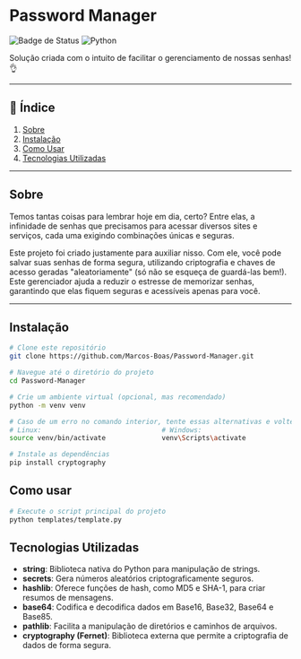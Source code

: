 # Password Manager

![Badge de Status](https://img.shields.io/badge/status-completo-brightgreen) ![Python](https://img.shields.io/badge/python-3.x-blue)

Solução criada com o intuito de facilitar o gerenciamento de nossas senhas! :ok_hand:

---

## :pushpin: Índice
1. [Sobre](#sobre)
2. [Instalação](#instalação)
3. [Como Usar](#como-usar)
4. [Tecnologias Utilizadas](#tecnologias-utilizadas)

---

## Sobre

Temos tantas coisas para lembrar hoje em dia, certo? Entre elas, a infinidade de senhas que precisamos para acessar diversos sites e serviços, cada uma exigindo combinações únicas e seguras. 

Este projeto foi criado justamente para auxiliar nisso. Com ele, você pode salvar suas senhas de forma segura, utilizando criptografia e chaves de acesso geradas "aleatoriamente" (só não se esqueça de guardá-las bem!). 
Este gerenciador ajuda a reduzir o estresse de memorizar senhas, garantindo que elas fiquem seguras e acessíveis apenas para você.

---

## Instalação

```bash
# Clone este repositório
git clone https://github.com/Marcos-Boas/Password-Manager.git

# Navegue até o diretório do projeto
cd Password-Manager

# Crie um ambiente virtual (opcional, mas recomendado)
python -m venv venv

# Caso de um erro no comando interior, tente essas alternativas e volte a tentar executá-lo
# Linux:                              # Windows:
source venv/bin/activate              venv\Scripts\activate

# Instale as dependências
pip install cryptography
```


## Como usar

```bash
# Execute o script principal do projeto
python templates/template.py
```


## Tecnologias Utilizadas

- **string**: Biblioteca nativa do Python para manipulação de strings.
- **secrets**: Gera números aleatórios criptograficamente seguros.
- **hashlib**: Oferece funções de hash, como MD5 e SHA-1, para criar resumos de mensagens.
- **base64**: Codifica e decodifica dados em Base16, Base32, Base64 e Base85.
- **pathlib**: Facilita a manipulação de diretórios e caminhos de arquivos.
- **cryptography (Fernet)**: Biblioteca externa que permite a criptografia de dados de forma segura.
